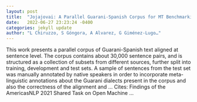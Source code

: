 ```yaml
---
layout: post
title:  "Jojajovai: A Parallel Guarani-Spanish Corpus for MT Benchmarking"
date:   2022-06-27 23:23:24 -0400
categories: jekyll update
author: "L Chiruzzo, S Góngora, A Alvarez, G Giménez-Lugo…"
---
```

This work presents a parallel corpus of Guarani-Spanish text aligned at sentence level. The corpus contains about 30,000 sentence pairs, and is structured as a collection of subsets from different sources, further split into training, development and test sets. A sample of sentences from the test set was manually annotated by native speakers in order to incorporate meta-linguistic annotations about the Guarani dialects present in the corpus and also the correctness of the alignment and …
Cites: ‪Findings of the AmericasNLP 2021 Shared Task on Open Machine …‬  
